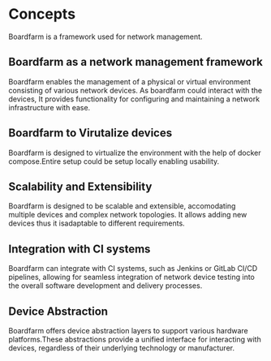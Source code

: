 # Concepts

Boardfarm is a framework used for network management.

## Boardfarm as a network management framework

Boardfarm enables the management of a physical or virtual environment consisting of various network devices. As boardfarm could interact with the devices, It provides functionality for configuring and maintaining a network infrastructure with ease.

## Boardfarm to Virutalize devices

Boardfarm is designed to virtualize the environment with the help of docker compose.Entire setup could be setup locally enabling usability.

## Scalability and Extensibility

Boardfarm is designed to be scalable and extensible, accomodating multiple devices and complex network topologies. It allows adding new devices thus it isadaptable to different requirements.

## Integration with CI systems

Boardfarm can integrate with CI systems, such as Jenkins or GitLab CI/CD pipelines, allowing for seamless integration of network device testing into the overall software development and delivery processes.

## Device Abstraction

Boardfarm offers device abstraction layers to support various hardware platforms.These abstractions provide a unified interface for interacting with devices, regardless of their underlying technology or manufacturer.
